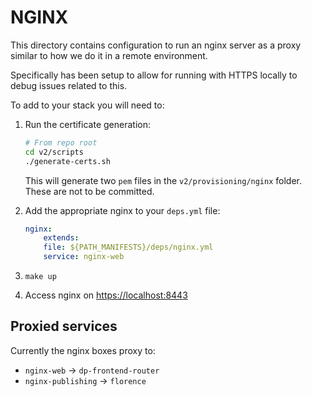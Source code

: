 # NGINX

This directory contains configuration to run an nginx server as a proxy similar to how we do it in a remote environment.

Specifically has been setup to allow for running with HTTPS locally to debug issues related to this.

To add to your stack you will need to:

1. Run the certificate generation:

    ```sh
    # From repo root
    cd v2/scripts
    ./generate-certs.sh
    ```

    This will generate two `pem` files in the `v2/provisioning/nginx` folder. These are not to be committed.

1. Add the appropriate nginx to your `deps.yml` file:

    ```yml
    nginx:
        extends:
        file: ${PATH_MANIFESTS}/deps/nginx.yml
        service: nginx-web
    ```

1. `make up`

1. Access nginx on <https://localhost:8443>

## Proxied services

Currently the nginx boxes proxy to:

- `nginx-web` -> `dp-frontend-router`
- `nginx-publishing` -> `florence`
